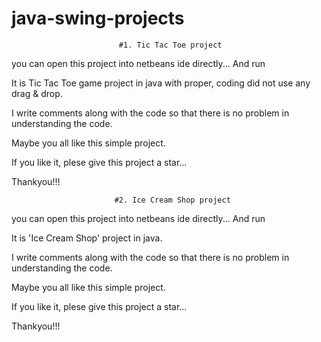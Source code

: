 # java-swing-projects

                            #1. Tic Tac Toe project

you can open this project into netbeans ide directly... And run

It is Tic Tac Toe game project in java with proper, coding did not use any drag & drop.

I write comments along with the code so that there is no problem in understanding the code.

Maybe you all like this simple project.

If you like it, plese give this project a star...

Thankyou!!!

                           #2. Ice Cream Shop project

you can open this project into netbeans ide directly... And run

It is 'Ice Cream Shop' project in java.

I write comments along with the code so that there is no problem in understanding the code.

Maybe you all like this simple project.

If you like it, plese give this project a star...

Thankyou!!!
